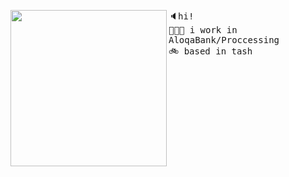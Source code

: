 <a href="https://media.tenor.com/rW9-E34ApowAAAAC/pixel-stonks.gif"><img align="left" width="250" src="https://media.tenor.com/rW9-E34ApowAAAAC/pixel-stonks.gif"></a>      <kbd>🔈hi!</kbd> <br><samp>
  <kbd>👩🏼‍💻</kbd> i work in AloqaBank/Proccessing <br> 
  <kbd>🚲</kbd> based in tash <br>
<br><br><br><br><br>
